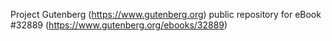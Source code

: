 Project Gutenberg (https://www.gutenberg.org) public repository for eBook #32889 (https://www.gutenberg.org/ebooks/32889)
